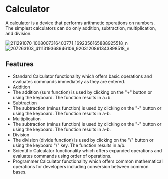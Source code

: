 # Calculator
A calculator is a device that performs arithmetic operations on numbers. The simplest calculators can do only addition, subtraction, multiplication, and division.

![211291070_1008007316403771_1692356165888925518_n](https://user-images.githubusercontent.com/86279975/124926763-1aed3900-e028-11eb-90f4-d581fb38d870.png)  ![207263103_4111319368946106_9203120861343898518_n](https://user-images.githubusercontent.com/86279975/124926847-30626300-e028-11eb-98d1-1922eef78da6.png)


## Features
- Standard Calculator functionality which offers basic operations and evaluates commands immediately as they are entered.
- Addition
- The addition (sum function) is used by clicking on the "+" button or using the keyboard. The function results in a+b.
- Subtraction
- The subtraction (minus function) is used by clicking on the "-" button or using the keyboard. The function results in a-b.
- Multiplication
- The subtraction (minus function) is used by clicking on the "-" button or using the keyboard. The function results in a-b.
- Division
- The division (divide function) is used by clicking on the "/" button or using the keyboard "/" key. The function results in a/b.
- Scientific Calculator functionality which offers expanded operations and evaluates commands using order of operations.
- Programmer Calculator functionality which offers common mathematical operations for developers including conversion between common bases.
